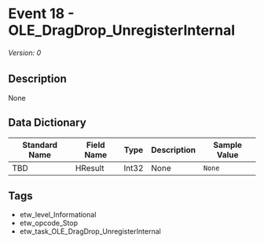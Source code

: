 # Event 18 - OLE_DragDrop_UnregisterInternal
###### Version: 0

## Description
None

## Data Dictionary
|Standard Name|Field Name|Type|Description|Sample Value|
|---|---|---|---|---|
|TBD|HResult|Int32|None|`None`|

## Tags
* etw_level_Informational
* etw_opcode_Stop
* etw_task_OLE_DragDrop_UnregisterInternal